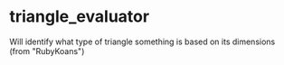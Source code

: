 # triangle_evaluator
Will identify what type of triangle something is based on its dimensions (from "RubyKoans")
